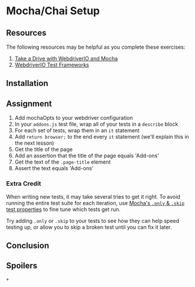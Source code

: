 # Mocha/Chai Setup

## Resources

The following resources may be helpful as you complete these exercises:

1. [Take a Drive with WebdriverIO and Mocha](http://blog.kevinlamping.com/take-a-drive-with-webdriverio-and-mocha/)
2. [WebdriverIO Test Frameworks](http://webdriver.io/guide/testrunner/frameworks.html)

## Installation



## Assignment

1. Add mochaOpts to your webdriver configuration
1. In your `addons.js` test file, wrap all of your tests in a `describe` block
1. For each set of tests, wrap them in an `it` statement
2. Add `return browser;` to the end every `it` statement (we'll explain this in the next lesson)
1. Get the title of the page
1. Add an assertion that the title of the page equals 'Add-ons'
1. Get the text of the `.page-title` element
1. Assert the text equals 'Add-ons'

### Extra Credit

When writing new tests, it may take several tries to get it right. To avoid running the entire test suite for each iteration, use [Mocha's `.only` & `.skip` test properties](https://mochajs.org/#exclusive-tests) to fine tune which tests get run.

Try adding `.only` or `.skip` to your tests to see how they can help speed testing up, or allow you to skip a broken test until you can fix it later.

## Conclusion

## Spoilers

    + 
